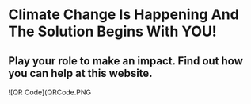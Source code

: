 # Climate Change Is Happening And The Solution Begins With YOU!

## Play your role to make an impact. Find out how you can help at this website.

![QR Code](QRCode.PNG

